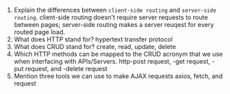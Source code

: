 1.  Explain the differences between `client-side routing` and `server-side routing`.
client-side routing doesn't require server requests to route between pages; server-side routing makes a server reuqest for every routed page load.
1.  What does HTTP stand for?
hypertext transfer protocol
1.  What does CRUD stand for?
create, read, update, delete
1.  Which HTTP methods can be mapped to the CRUD acronym that we use when interfacing with APIs/Servers.
http-post request, -get request, -put request, and -delete request
1.  Mention three tools we can use to make AJAX requests
axios, fetch, and request